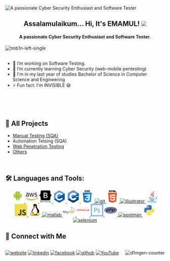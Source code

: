 <br />

<br />

![A passionate Cyber Security Enthusiast and Software Tester](https://github.com/tmb1n/tmb1n/blob/main/cover.jpg)

<h2 align="center"> Assalamulaikum... Hi, It's EMAMUL! <img src="https://media.giphy.com/media/hvRJCLFzcasrR4ia7z/giphy.gif" width="25px"> </h2>
<h4 align="center"> A passionate Cyber Security Enthusiast and Software Tester. </h4>

<img src="https://github.com/abhisheknaiidu/abhisheknaiidu/blob/master/code.gif?raw=true" align="left" width="300" alt="tmb1n-left-single"/>

<br />

<br />


 - 💼 I’m working on Software Testing. 
 - 🌱 I’m currently learning Cyber Security (web-mobile pentesting) 
 - 📒 I'm in my last year of studies Bachelor of Science in Computer Science and Engineering
 - ⚡ Fun fact: I'm INVISIBLE 😅

<br />

<br />

<br />

## 📎 All Projects
 - [Manual Testing (SQA)]([https://tmb1n.github.io/project/](https://emamul.netlify.app/#project))
 - Automation Tetsing (SQA)
 - [Web Penetration Testing]([https://tmb1n.github.io/project/](https://emamul.netlify.app/#project))
 - [Others](https://emamul.netlify.app/#project)
 
<br />

## 🛠️ Languages and Tools:
<p align="center"> 
  <a href="https://developer.android.com" target="_blank" rel="noreferrer"> <img src="https://raw.githubusercontent.com/devicons/devicon/master/icons/android/android-original-wordmark.svg" alt="android" width="40" height="40"/> </a> 
  <a href="https://aws.amazon.com" target="_blank" rel="noreferrer"> <img src="https://raw.githubusercontent.com/devicons/devicon/master/icons/amazonwebservices/amazonwebservices-original-wordmark.svg" alt="aws" width="40" height="40"/> </a> 
  <a href="https://getbootstrap.com" target="_blank" rel="noreferrer"> <img src="https://raw.githubusercontent.com/devicons/devicon/master/icons/bootstrap/bootstrap-plain-wordmark.svg" alt="bootstrap" width="40" height="40"/> </a> 
  <a href="https://www.cprogramming.com/" target="_blank" rel="noreferrer"> <img src="https://raw.githubusercontent.com/devicons/devicon/master/icons/c/c-original.svg" alt="c" width="40" height="40"/> </a> 
  <a href="https://www.w3schools.com/cpp/" target="_blank" rel="noreferrer"> <img src="https://raw.githubusercontent.com/devicons/devicon/master/icons/cplusplus/cplusplus-original.svg" alt="cplusplus" width="40" height="40"/> </a> 
  <a href="https://www.w3schools.com/css/" target="_blank" rel="noreferrer"> <img src="https://raw.githubusercontent.com/devicons/devicon/master/icons/css3/css3-original-wordmark.svg" alt="css3" width="40" height="40"/> </a> 
  <a href="https://git-scm.com/" target="_blank" rel="noreferrer"> <img src="https://www.vectorlogo.zone/logos/git-scm/git-scm-icon.svg" alt="git" width="40" height="40"/> </a> 
  <a href="https://www.w3.org/html/" target="_blank" rel="noreferrer"> <img src="https://raw.githubusercontent.com/devicons/devicon/master/icons/html5/html5-original-wordmark.svg" alt="html5" width="40" height="40"/> </a> 
  <a href="https://www.adobe.com/in/products/illustrator.html" target="_blank" rel="noreferrer"> <img src="https://www.vectorlogo.zone/logos/adobe_illustrator/adobe_illustrator-icon.svg" alt="illustrator" width="40" height="40"/> </a> 
  <a href="https://www.java.com" target="_blank" rel="noreferrer"> <img src="https://raw.githubusercontent.com/devicons/devicon/master/icons/java/java-original.svg" alt="java" width="40" height="40"/> </a> 
  <a href="https://developer.mozilla.org/en-US/docs/Web/JavaScript" target="_blank" rel="noreferrer"> <img src="https://raw.githubusercontent.com/devicons/devicon/master/icons/javascript/javascript-original.svg" alt="javascript" width="40" height="40"/> </a> 
  <a href="https://www.linux.org/" target="_blank" rel="noreferrer"> <img src="https://raw.githubusercontent.com/devicons/devicon/master/icons/linux/linux-original.svg" alt="linux" width="40" height="40"/> </a> 
  <a href="https://www.mathworks.com/" target="_blank" rel="noreferrer"> <img src="https://upload.wikimedia.org/wikipedia/commons/2/21/Matlab_Logo.png" alt="matlab" width="40" height="40"/> </a> 
  <a href="https://www.mysql.com/" target="_blank" rel="noreferrer"> <img src="https://raw.githubusercontent.com/devicons/devicon/master/icons/mysql/mysql-original-wordmark.svg" alt="mysql" width="40" height="40"/> </a> <a href="https://www.oracle.com/" target="_blank" rel="noreferrer"> <img src="https://raw.githubusercontent.com/devicons/devicon/master/icons/oracle/oracle-original.svg" alt="oracle" width="40" height="40"/> </a> 
  <a href="https://www.photoshop.com/en" target="_blank" rel="noreferrer"> <img src="https://raw.githubusercontent.com/devicons/devicon/master/icons/photoshop/photoshop-line.svg" alt="photoshop" width="40" height="40"/> </a> <a href="https://www.php.net" target="_blank" rel="noreferrer"> <img src="https://raw.githubusercontent.com/devicons/devicon/master/icons/php/php-original.svg" alt="php" width="40" height="40"/> </a> 
  <a href="https://postman.com" target="_blank" rel="noreferrer"> <img src="https://www.vectorlogo.zone/logos/getpostman/getpostman-icon.svg" alt="postman" width="40" height="40"/> </a> 
  <a href="https://www.python.org" target="_blank" rel="noreferrer"> <img src="https://raw.githubusercontent.com/devicons/devicon/master/icons/python/python-original.svg" alt="python" width="40" height="40"/> </a> <a href="https://www.selenium.dev" target="_blank" rel="noreferrer"> <img src="https://raw.githubusercontent.com/detain/svg-logos/780f25886640cef088af994181646db2f6b1a3f8/svg/selenium-logo.svg" alt="selenium" width="40" height="40"/> </a> 
</p>



## 💬 Connect with Me

<div align="center" style="display: flex; justify-content: space-between;">
  
[<img src='https://cdn.jsdelivr.net/npm/simple-icons@3.0.1/icons/icloud.svg' alt='website' height='40'>](www.#.com)   [<img src='https://cdn.jsdelivr.net/npm/simple-icons@3.0.1/icons/linkedin.svg' alt='linkedin' height='40'>](https://www.linkedin.com/in/tmb1n/)  [<img src='https://cdn.jsdelivr.net/npm/simple-icons@3.0.1/icons/facebook.svg' alt='facebook' height='40'>](https://www.facebook.com/tmb1n) [<img src='https://cdn.jsdelivr.net/npm/simple-icons@3.0.1/icons/github.svg' alt='github' height='40'>](https://github.com/tmb1n) [<img src='https://cdn.jsdelivr.net/npm/simple-icons@3.0.1/icons/youtube.svg' alt='YouTube' height='40'>](https://www.youtube.com/@tmb1n)   
  
<div>

<p align="center"> <img src="https://komarev.com/ghpvc/?username=d1mgen&label=Profile%20views&color=0e75b6&style=flat" alt="d1mgen-counter" /> </p>
  
<!-- [<img src='https://cdn.jsdelivr.net/npm/simple-icons@3.0.1/icons/reddit.svg' alt='Reddit' height='40'>](https://www.reddit.com/user/#)
 

-->
  

